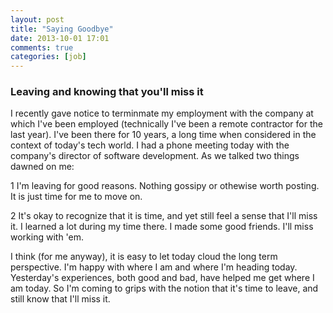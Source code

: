 ```yaml
---
layout: post
title: "Saying Goodbye"
date: 2013-10-01 17:01
comments: true
categories: [job]
---
```

### Leaving and knowing that you'll miss it

I recently gave notice to terminmate my employment with the company at which
I've been employed (technically I've been a remote contractor for the last
year).  I've been there for 10 years, a long time when considered in the
context of today's tech world. I had a phone meeting today with the company's
director of software development. As we talked two things dawned on me:

1 I'm leaving for good reasons. Nothing gossipy or othewise worth posting. It
is just time for me to move on.

2 It's okay to recognize that it is time, and yet still feel a sense that I'll
miss it. I learned a lot during my time there. I made some good friends. I'll
miss working with 'em.

I think (for me anyway), it is easy to let today cloud the long term
perspective. I'm happy with where I am and where I'm heading today.
Yesterday's experiences, both good and bad, have helped me get where I am
today. So I'm coming to grips with the notion that it's time to leave, and
still know that I'll miss it.

